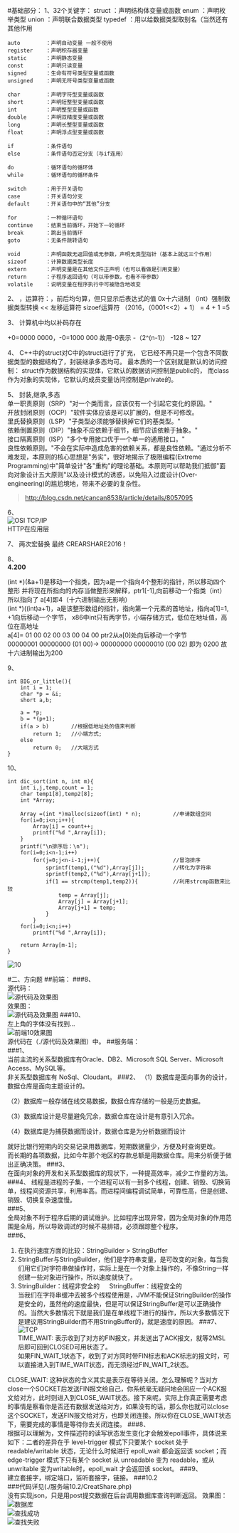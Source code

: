 #基础部分：
1、32个关键字：
	struct		：声明结构体变量或函数
	enum 		：声明枚举类型
	union		：声明联合数据类型
	typedef		：用以给数据类型取别名（当然还有其他作用

	auto		：声明自动变量 一般不使用
	register	：声明积存器变量
	static 		：声明静态变量
	const 		：声明只读变量
	signed		：生命有符号类型变量或函数
	unsigned	：声明无符号类型变量或函数

	char 		：声明字符型变量或函数
	short 		：声明短整型变量或函数
	int			：声明整型变量或函数
	double		：声明双精度变量或函数
	long		：声明长整型变量或函数
	float		：声明浮点型变量或函数

	if			：条件语句
	else 		：条件语句否定分支（与if连用）

	do 			：循环语句的循环体
	while 		：循环语句的循环条件

	switch 		：用于开关语句
	case		：开关语句分支
	default		：开关语句中的“其他”分支

	for			：一种循环语句
	continue	：结束当前循环，开始下一轮循环
	break		：跳出当前循环
	goto		：无条件跳转语句

	void 		：声明函数无返回值或无参数，声明无类型指针（基本上就这三个作用）
	sizeof		：计算数据类型长度
	extern		：声明变量是在其他文件正声明（也可以看做是引用变量）
	return 		：子程序返回语句（可以带参数，也看不带参数）
	volatile	：说明变量在程序执行中可被隐含地改变
2、
，运算符：，前后均匀算，但只显示后表达式的值
0x十六进制  （int）强制数据类型转换	<< 左移运算符	sizoef运算符 
（2016，（0001<<2）+ 1）    = 4 + 1 =5  
  
3、
计算机中均以补码存在  

+0=0000 0000，-0=1000 000   故用-0表示 -（2^(n-1)）   -128 ~ 127  
  
4、
C++中的struct对C中的struct进行了扩充，
它已经不再只是一个包含不同数据类型的数据结构了，封装继承多态均可。
最本质的一个区别就是默认的访问控制：
struct作为数据结构的实现体，它默认的数据访问控制是public的，
而class作为对象的实现体，它默认的成员变量访问控制是private的。  

5、
封装,继承,多态  
单一职责原则（SRP）"对一个类而言，应该仅有一个引起它变化的原因。"  
开放封闭原则（OCP）"软件实体应该是可以扩展的，但是不可修改。  
里氏替换原则（LSP）"子类型必须能够替换掉它们的基类型。"  
依赖倒置原则（DIP）"抽象不应依赖于细节，细节应该依赖于抽象。"  
接口隔离原则（ISP）"多个专用接口优于一个单一的通用接口。"  
良性依赖原则。"不会在实际中造成危害的依赖关系，都是良性依赖。"通过分析不难发现，本原则的核心思想是"务实"，很好地揭示了极限编程(Extreme Programming)中"简单设计"各"重构"的理论基础。本原则可以帮助我们抵御"面向对象设计五大原则"以及设计模式的诱惑，以免陷入过度设计(Over-engineering)的尴尬境地，带来不必要的复杂性。  
><http://blog.csdn.net/cancan8538/article/details/8057095>  
  
6、    
![OSI TCP/IP](./源代码及效果图/OSITCP.png)  
HTTP在应用层
  
7、
两次宏替换 最终	CREARSHARE2016！  

8、	
**4.200**  

(int *)(&a+1)是移动一个指类，因为a是一个指向4个整形的指针，所以移动四个整形
并将现在所指向的内存当做整形来解释，ptr1[-1],向前移动一个指类（int）所以指向了
a[4]即4（十六进制输出无影响）  
(int *)((int)a+1)，a是该整形数组的指针，指向第一个元素的首地址，指向a[1]=1, +1向后移动一个字节，
x86中int只有两字节，小端存储方式，低位在地址值，高位在高地址  
a[4]= 01 00  02 00 03 00 04 00  ptr2从a[0]处向后移动一个字节  
00000001 00000000 (01 00)-> 00000000 00000010 (00 02) 即为 0200 故十六进制输出为200 
  
9、
  
	int BIG_or_little(){
		int i = 1;
		char *p = &i;
		short a,b;

		a = *p;
		b = *(p+1);
		if(a > b)		//根据低地址处的值来判断
			return 1;	//小端方式;
		else
			return 0;	//大端方式
	}	
10、  

	int dic_sort(int n, int m){
		int i,j,temp,count = 1;
		char temp1[8],temp2[8];					
		int *Array;

		Array =(int *)malloc(sizeof(int) * n);			//申请数组空间
		for(i=0;i<n;i++){
			Array[i] = count++;
			printf("%d ",Array[i]);
		}
		printf("\n排序后：\n");	
		for(i=0;i<n-1;i++)
			for(j=0;j<n-i-1;j++){						//冒泡排序
				sprintf(temp1,("%d"),Array[j]);			//转化为字符串
				sprintf(temp2,("%d"),Array[j+1]);
				if(1 == strcmp(temp1,temp2)){			//利用strcmp函数来比较
					temp = Array[j];
					Array[j] = Array[j+1];
					Array[j+1] = temp;
				}
			}
		for(i=0;i<n;i++)
			printf("%d ",Array[i]);

		return Array[m-1];
	}
 
![10](./源代码及效果图/10.png)

#二、方向题
##前端：
###8、  
源代码：  
![源代码及效果图](./源代码及效果图/前端8.png)  
效果图：  
![源代码及效果图](./源代码及效果图/前端8效果图.png)
###10、  
左上角的字体没有找到...  
![前端10效果图](./源代码及效果图/前端10效果图.png)  
源代码在（./源代码及效果图）中。
##服务端：  
###1、  
当前主流的关系型数据库有Oracle、DB2、Microsoft SQL Server、Microsoft Access、MySQL等。  
非关系型数据库有 NoSql、Cloudant。
###2、
（1）数据库是面向事务的设计，数据仓库是面向主题设计的。

（2）数据库一般存储在线交易数据，数据仓库存储的一般是历史数据。 

（3）数据库设计是尽量避免冗余，数据仓库在设计是有意引入冗余。 

（4）数据库是为捕获数据而设计，数据仓库是为分析数据而设计  
   
就好比银行短期内的交易记录用数据库，短期数据量少，方便及时查询更改。  
而长期的各项数据，比如今年那个地区的存款总额是用数据仓库。用来分析便于做出正确决策。
###3、  
在面向对象的开发和关系型数据库的现状下，一种提高效率，减少工作量的方法。
###4、
线程是进程的子集，一个进程可以有一到多个线程，创建、销毁、切换简单，线程间资源共享，利用率高。而进程间编程调试简单，可靠性高，但是创建、销毁、切换复杂速度慢。  
###5、  
全局对象不利于程序后期的调试维护。比如程序出现异常，因为全局对象的作用范围是全局，所以导致调试的时候不易排错，必须跟踪整个程序。  
###6、  
1.  在执行速度方面的比较：StringBuilder >  StringBuffer   
2.  StringBuffer与StringBuilder，他们是字符串变量，是可改变的对象，每当我们用它们对字符串做操作时，实际上是在一个对象上操作的，不像String一样创建一些对象进行操作，所以速度就快了。
3.  StringBuilder：线程非安全的
　 	StringBuffer：线程安全的  
   当我们在字符串缓冲去被多个线程使用是，JVM不能保证StringBuilder的操作是安全的，虽然他的速度最快，但是可以保证StringBuffer是可以正确操作的。当然大多数情况下就是我们是在单线程下进行的操作，所以大多数情况下是建议用StringBuilder而不用StringBuffer的，就是速度的原因。
###7、
![TCP](./源代码及效果图/TCP.png)  
TIME\_WAIT:  表示收到了对方的FIN报文，并发送出了ACK报文，就等2MSL后即可回到CLOSED可用状态了。  
如果FIN\_WAIT\_1状态下，收到了对方同时带FIN标志和ACK标志的报文时，可以直接进入到TIME\_WAIT状态，而无须经过FIN\_WAIT\_2状态。    

CLOSE\_WAIT: 这种状态的含义其实是表示在等待关闭。怎么理解呢？当对方close一个SOCKET后发送FIN报文给自己，你系统毫无疑问地会回应一个ACK报文给对方，此时则进入到CLOSE_WAIT状态。接下来呢，实际上你真正需要考虑的事情是察看你是否还有数据发送给对方，如果没有的话，那么你也就可以close这个SOCKET，发送FIN报文给对方，也即关闭连接。所以你在CLOSE\_WAIT状态下，需要完成的事情是等待你去关闭连接。
###8、  
根据可以理解为，文件描述符的读写状态发生变化才会触发epoll事件，具体说来如下：二者的差异在于 level-trigger 模式下只要某个 socket 处于 readable/writable 状态，无论什么时候进行 epoll\_wait 都会返回该 socket；而 edge-trigger 模式下只有某个 socket 从 unreadable 变为 readable，或从unwritable 变为writable时，epoll\_wait 才会返回该 socket。
###9、  
建立套接字，绑定端口，监听套接字，链接。
###10.2  
###代码详见(./服务端10.2/CreatShare.php)  
没有实现json，只是用post提交数据在后台调用数据库查询判断返回。
效果图：  
![数据库](./源代码及效果图/数据库.png)  
![查找成功](./源代码及效果图/查找成功.png)  
![查找失败](./源代码及效果图/查找失败.png)







